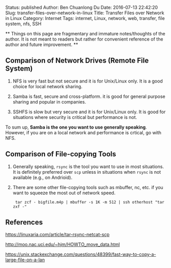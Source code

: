 Status: published
Author: Ben Chuanlong Du
Date: 2016-07-13 22:42:20
Slug: transfer-files-over-network-in-linux
Title: Transfer Files over Network in Linux
Category: Internet
Tags: internet, Linux, network, web, transfer, file system, nfs, SSH

**
Things on this page are fragmentary and immature notes/thoughts of the author. 
It is not meant to readers but rather for convenient reference of the author and future improvement.
**
 
## Comparison of Network Drives (Remote File System)

1. NFS is very fast but not secure and it is for Unix/Linux only. 
    It is a good choice for local network sharing.

2. Samba is fast, secure and cross-platform. 
    it is good for general purpose sharing and popular in companies.

3. SSHFS is slow but very secure and it is for Unix/Linux only. 
    It is good for situations where security is critical but performance is not.

To sum up,
**Samba is the one you want to use generally speaking**.
However,
if you are on a local network and performance is crtical, 
go with NFS.

## Comparison of File-copying Tools

1. Generally speaking, 
    `rsync` is the tool you want to use in most situations. 
    It is definitely preferred over `scp` 
    unless in situations when `rsync` is not available (e.g., on Andrioid).

2. There are some other file-copying tools such as mbuffer, nc, etc. 
    if you want to squeeze the most out of network speed.

        tar zcf - bigfile.m4p | mbuffer -s 1K -m 512 | ssh otherhost "tar zxf -"

## References

https://linuxaria.com/article/tar-rsync-netcat-scp

http://moo.nac.uci.edu/~hjm/HOWTO_move_data.html

https://unix.stackexchange.com/questions/48399/fast-way-to-copy-a-large-file-on-a-lan